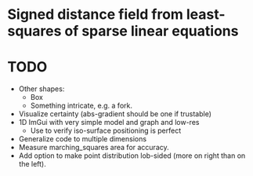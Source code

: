 # Signed distance field from least-squares of sparse linear equations

# TODO
* Other shapes:
	* Box
	* Something intricate, e.g. a fork.
* Visualize certainty (abs-gradient should be one if trustable)
* 1D ImGui with very simple model and graph and low-res
	* Use to verify iso-surface positioning is perfect
* Generalize code to multiple dimensions
* Measure marching_squares area for accuracy.
* Add option to make point distribution lob-sided (more on right than on the left).
